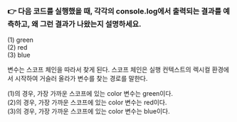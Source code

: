 ### 👉 다음 코드를 실행했을 때, 각각의 console.log에서 출력되는 결과를 예측하고, 왜 그런 결과가 나왔는지 설명하세요.

(1) green</br>
(2) red</br>
(3) blue</br>

변수는 스코프 체인을 따라서 찾게 된다. 스코프 체인은 실행 컨텍스트의 렉시컬 환경에서 시작하여 거슬러 올라가 변수를 찾는 경로를 말한다.

(1)의 경우, 가장 가까운 스코프에 있는 color 변수는 green이다. </br>
(2)의 경우, 가장 가까운 스코프에 있는 color 변수는 red이다.</br>
(3)의 경우, 가장 가까운 스코프에 있는 color 변수는 blue이다.
